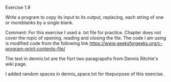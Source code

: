 Exercise 1.9

Write a program to copy its input to its output, replacing, each string of one or moreblanks by a single blank.

Comment: For this exercise I used a .txt file for pracitce. Chapter does not cover the ropic of opening, reading and closing the file. The code I am using is modified code from the following link https://www.geeksforgeeks.org/c-program-print-contents-file/

The text in dennis.txt are the fisrt two paragrapshs from Dennis Ritchie's wiki page.

I added random spaces in dennis_space.txt for thepurpose of this exercise.
